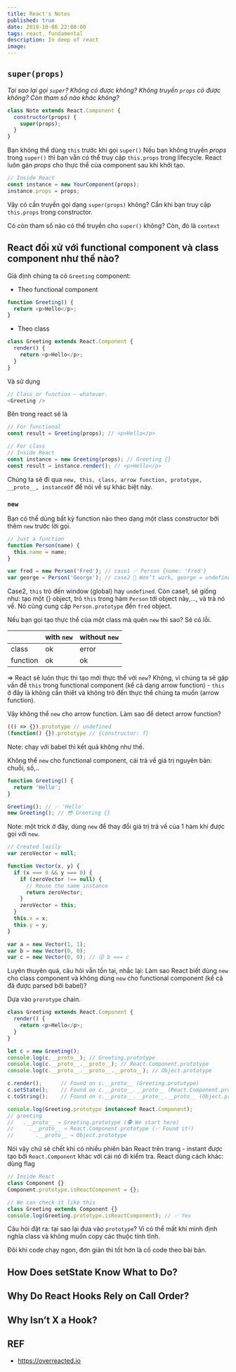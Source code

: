 ```yaml
---
title: React's Notes
published: true
date: 2019-10-06 22:00:00
tags: react, fundamental
description: In deep of react
image:
---
```


## ```super(props)```
*Tại sao lại gọi ```super```? Không có được không? Không truyền ```props``` có được không? Còn tham số nào khác không?*

```javascript
class Note extends React.Component {
  constructor(props) {
    super(props);
  }
}
```

Bạn không thể dùng ```this``` trước khi gọi ```super()```
Nếu bạn không truyền *props* trong ```super()``` thì bạn vẫn có thể truy cập ```this.props``` trong lifecycle. React luôn gán *props* cho thực thể của component sau khi khởi tạo.

```javascript
// Inside React
const instance = new YourComponent(props);
instance.props = props;
```

Vậy có cần truyền gọi dạng ```super(props)``` không? Cần khi bạn truy cập ```this.props``` trong constructor.

Có còn tham số nào có thể truyền cho ```super()``` không? Còn, đó là ```context```

## React đối xử với functional component và class component như thế nào?
Giả định chúng ta có ```Greeting``` component:
- Theo functional component
```javascript
function Greeting() {
  return <p>Hello</p>;
}
```
- Theo class
```javascript
class Greeting extends React.Component {
  render() {
    return <p>Hello</p>;
  }
}
```

Và sử dụng
```javascript
// Class or function — whatever.
<Greeting />
```

Bên trong react sẽ là
```javascript
// For functional
const result = Greeting(props); // <p>Hello</p>

// For class
// Inside React
const instance = new Greeting(props); // Greeting {}
const result = instance.render(); // <p>Hello</p>
```

Chúng ta sẽ đi qua ```new, this, class, arrow function, prototype, __proto__, instanceOf``` để nói về sự khác biệt này.

### ```new```
Bạn có thể dùng bất kỳ function nào theo dạng một class constructor bỡi thêm ```new``` trước lời gọi.
```javascript
// Just a function
function Person(name) {
  this.name = name;
}

var fred = new Person('Fred'); // case1 ✅ Person {name: 'Fred'}
var george = Person('George'); // case2 🔴 Won’t work, george = undefined
```

Case2, ```this``` trỏ đến window (global) hay ```undefined```. Còn case1, sẽ giống như: tạo một {} object, trỏ ```this``` trong hàm ```Person``` tới object này,..., và trả nó về. Nó cũng cung cấp ```Person.prototype``` đến ```fred``` object.

Nếu bạn gọi tạo thực thể của một class mà quên ```new``` thì sao? Sẽ có lỗi.

| | with ```new``` | without ```new``` |
| --- | --- | --- |
| class | ok | error |
| function | ok | ok |

=> React sẽ luôn thực thi tạo mới thực thể với ```new```? Không, vì chúng ta sẽ gặp vấn đề ```this``` trong functional component (kể cả dạng arrow function) - ```this``` ở đây là không cần thiết và không trỏ đến thực thể chúng ta muốn (arrow function).

Vậy không thể ```new``` cho arrow function. Làm sao để detect arrow function?

```javascript
(() => {}).prototype // undefined
(function() {}).prototype // {constructor: f}
```

Note: chạy với babel thì kết quả không như thế.

Không thể ```new``` cho functional component, cái trả về giá trị nguyên bản: chuỗi, số,..

```javascript
function Greeting() {
  return 'Hello';
}

Greeting(); // ✅ 'Hello'
new Greeting(); // 😳 Greeting {}
```

Note: một trick ở đây, dùng ```new``` để thay đổi giá trị trả về của 1 hàm khi được gọi với ```new```.

```javascript
// Created lazily
var zeroVector = null;

function Vector(x, y) {
  if (x === 0 && y === 0) {
    if (zeroVector !== null) {
      // Reuse the same instance
      return zeroVector;
    }
    zeroVector = this;
  }
  this.x = x;
  this.y = y;
}

var a = new Vector(1, 1);
var b = new Vector(0, 0);
var c = new Vector(0, 0); // 😲 b === c
```

Luyên thuyên quá, câu hỏi vẫn tồn tại, nhắc lại: Làm sao React biết dùng ```new``` cho class component và không dùng ```new``` cho functional component (kể cả đã được parsed bỡi babel)?

Dựa vào ```prorotype``` chain.

```javascript
class Greeting extends React.Component {
  render() {
    return <p>Hello</p>;
  }
}

let c = new Greeting();
console.log(c.__proto__); // Greeting.prototype
console.log(c.__proto__.__proto__); // React.Component.prototype
console.log(c.__proto__.__proto__.__proto__); // Object.prototype

c.render();      // Found on c.__proto__ (Greeting.prototype)
c.setState();    // Found on c.__proto__.__proto__ (React.Component.prototype)
c.toString();    // Found on c.__proto__.__proto__.__proto__ (Object.prototype)

console.log(Greeting.prototype instanceof React.Component);
// greeting
//   .__proto__ → Greeting.prototype (🕵️‍ We start here)
//     .__proto__ → React.Component.prototype (✅ Found it!)
//       .__proto__ → Object.prototype
```

Nói vậy chứ sẽ chết khi có nhiều phiên bản React trên trang - instant được tạo bỡi ```React.Component``` khác với cái nó đi kiểm tra. React dùng cách khác: dùng flag

```javascript
// Inside React
class Component {}
Component.prototype.isReactComponent = {};

// We can check it like this
class Greeting extends Component {}
console.log(Greeting.prototype.isReactComponent); // ✅ Yes
```

Câu hỏi đặt ra: tại sao lại đưa vào ```prototype```? Vì có thể mất khi mình định nghĩa class và không muốn copy các thuộc tính tĩnh.

Đôi khi code chạy ngon, đơn giản thì tốt hơn là cố code theo bài bản.

## How Does setState Know What to Do?

## Why Do React Hooks Rely on Call Order?

## Why Isn’t X a Hook?

## REF

- https://overreacted.io
